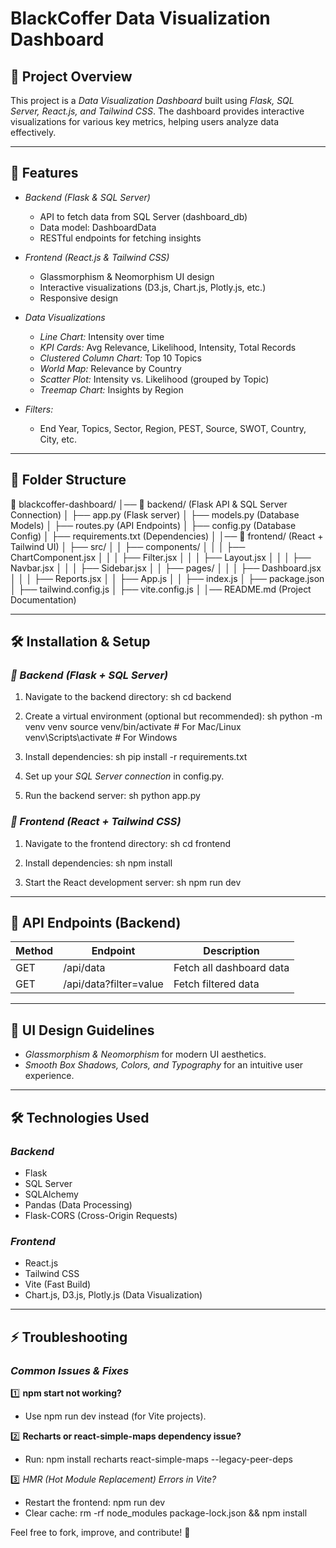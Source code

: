# BlackCoffer Data Visualization Dashboard

## 📌 Project Overview
This project is a *Data Visualization Dashboard* built using *Flask, SQL Server, React.js, and Tailwind CSS*. The dashboard provides interactive visualizations for various key metrics, helping users analyze data effectively.

---

## 🚀 Features
- *Backend (Flask & SQL Server)*
  - API to fetch data from SQL Server (dashboard_db)
  - Data model: DashboardData
  - RESTful endpoints for fetching insights
  
- *Frontend (React.js & Tailwind CSS)*
  - Glassmorphism & Neomorphism UI design
  - Interactive visualizations (D3.js, Chart.js, Plotly.js, etc.)
  - Responsive design

- *Data Visualizations*
  - *Line Chart:* Intensity over time
  - *KPI Cards:* Avg Relevance, Likelihood, Intensity, Total Records
  - *Clustered Column Chart:* Top 10 Topics
  - *World Map:* Relevance by Country
  - *Scatter Plot:* Intensity vs. Likelihood (grouped by Topic)
  - *Treemap Chart:* Insights by Region

- *Filters:*
  - End Year, Topics, Sector, Region, PEST, Source, SWOT, Country, City, etc.

---

## 📂 Folder Structure

📁 blackcoffer-dashboard/
│── 📂 backend/ (Flask API & SQL Server Connection)
│    ├── app.py (Flask server)
│    ├── models.py (Database Models)
│    ├── routes.py (API Endpoints)
│    ├── config.py (Database Config)
│    ├── requirements.txt (Dependencies)
│
│── 📂 frontend/ (React + Tailwind UI)
│    ├── src/
│    │   ├── components/
│    │   │   ├── ChartComponent.jsx
│    │   │   ├── Filter.jsx
│    │   │   ├── Layout.jsx
│    │   │   ├── Navbar.jsx
│    │   │   ├── Sidebar.jsx
│    │   ├── pages/
│    │   │   ├── Dashboard.jsx
│    │   │   ├── Reports.jsx
│    │   ├── App.js
│    │   ├── index.js
│    ├── package.json
│    ├── tailwind.config.js
│    ├── vite.config.js
│
│── README.md (Project Documentation)


---

## 🛠 Installation & Setup

### *🔹 Backend (Flask + SQL Server)*
1. Navigate to the backend directory:
   sh
   cd backend
   
2. Create a virtual environment (optional but recommended):
   sh
   python -m venv venv
   source venv/bin/activate  # For Mac/Linux
   venv\Scripts\activate     # For Windows
   
3. Install dependencies:
   sh
   pip install -r requirements.txt
   
4. Set up your *SQL Server connection* in config.py.
5. Run the backend server:
   sh
   python app.py
   

### *🔹 Frontend (React + Tailwind CSS)*
1. Navigate to the frontend directory:
   sh
   cd frontend
   
2. Install dependencies:
   sh
   npm install
   
3. Start the React development server:
   sh
   npm run dev
   

---

## 🔗 API Endpoints (Backend)
| Method | Endpoint  | Description |
|--------|----------|-------------|
| GET    | /api/data | Fetch all dashboard data |
| GET    | /api/data?filter=value | Fetch filtered data |

---

## 🎨 UI Design Guidelines
- *Glassmorphism & Neomorphism* for modern UI aesthetics.
- *Smooth Box Shadows, Colors, and Typography* for an intuitive user experience.

---

## 🛠 Technologies Used
### *Backend*
- Flask
- SQL Server
- SQLAlchemy
- Pandas (Data Processing)
- Flask-CORS (Cross-Origin Requests)

### *Frontend*
- React.js
- Tailwind CSS
- Vite (Fast Build)
- Chart.js, D3.js, Plotly.js (Data Visualization)

---

## ⚡ Troubleshooting
### *Common Issues & Fixes*
1️⃣ **npm start not working?**
- Use npm run dev instead (for Vite projects).

2️⃣ **Recharts or react-simple-maps dependency issue?**
- Run: npm install recharts react-simple-maps --legacy-peer-deps

3️⃣ *HMR (Hot Module Replacement) Errors in Vite?*
- Restart the frontend: npm run dev
- Clear cache: rm -rf node_modules package-lock.json && npm install


Feel free to fork, improve, and contribute! 🚀
